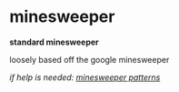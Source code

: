 # minesweeper

**standard minesweeper**

loosely based off the google minesweeper

*if help is needed: [minesweeper patterns](https://minesweeper.online/help/patterns)*

